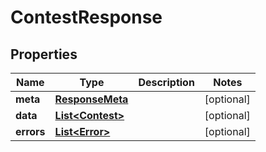 

# ContestResponse


## Properties

Name | Type | Description | Notes
------------ | ------------- | ------------- | -------------
**meta** | [**ResponseMeta**](ResponseMeta.md) |  |  [optional]
**data** | [**List&lt;Contest&gt;**](Contest.md) |  |  [optional]
**errors** | [**List&lt;Error&gt;**](Error.md) |  |  [optional]



